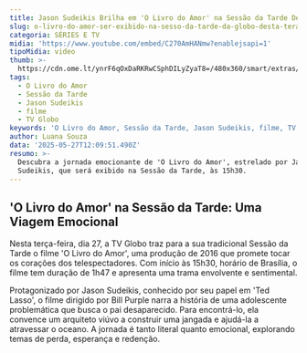 ```yaml
---
title: Jason Sudeikis Brilha em 'O Livro do Amor' na Sessão da Tarde Desta Terça
slug: o-livro-do-amor-ser-exibido-na-sesso-da-tarde-da-globo-desta-tera-feira
categoria: SÉRIES E TV
midia: 'https://www.youtube.com/embed/C270AmHANmw?enablejsapi=1'
tipoMidia: video
thumb: >-
  https://cdn.ome.lt/ynrF6qOxDaRKRwCSphDILyZyaT8=/480x360/smart/extras/conteudos/olivrodoamor2016.jpg
tags:
  - O Livro do Amor
  - Sessão da Tarde
  - Jason Sudeikis
  - filme
  - TV Globo
keywords: 'O Livro do Amor, Sessão da Tarde, Jason Sudeikis, filme, TV Globo'
author: Luana Souza
data: '2025-05-27T12:09:51.490Z'
resumo: >-
  Descubra a jornada emocionante de 'O Livro do Amor', estrelado por Jason
  Sudeikis, que será exibido na Sessão da Tarde, às 15h30.
---
```


## 'O Livro do Amor' na Sessão da Tarde: Uma Viagem Emocional

Nesta terça-feira, dia 27, a TV Globo traz para a sua tradicional Sessão da Tarde o filme 'O Livro do Amor', uma produção de 2016 que promete tocar os corações dos telespectadores. Com início às 15h30, horário de Brasília, o filme tem duração de 1h47 e apresenta uma trama envolvente e sentimental.

Protagonizado por Jason Sudeikis, conhecido por seu papel em 'Ted Lasso', o filme dirigido por Bill Purple narra a história de uma adolescente problemática que busca o pai desaparecido. Para encontrá-lo, ela convence um arquiteto viúvo a construir uma jangada e ajudá-la a atravessar o oceano. A jornada é tanto literal quanto emocional, explorando temas de perda, esperança e redenção.
